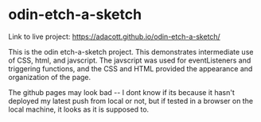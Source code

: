 # odin-etch-a-sketch

Link to live project: https://adacott.github.io/odin-etch-a-sketch/

This is the odin etch-a-sketch project. This demonstrates intermediate use of CSS, html,
and javscript. The javscript was used for eventListeners and triggering functions, and the CSS
and HTML provided the appearance and organization of the page.

The github pages may look bad -- I dont know if its because it hasn't deployed my latest push from local or not, but if tested in a browser on the local machine, it looks as it is supposed to.
